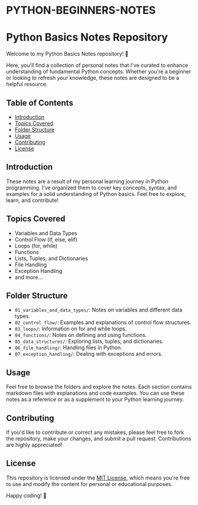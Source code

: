 # PYTHON-BEGINNERS-NOTES
# Python Basics Notes Repository

Welcome to my Python Basics Notes repository! 🐍

Here, you'll find a collection of personal notes that I've curated to enhance understanding of fundamental Python concepts. Whether you're a beginner or looking to refresh your knowledge, these notes are designed to be a helpful resource.

## Table of Contents
- [Introduction](#introduction)
- [Topics Covered](#topics-covered)
- [Folder Structure](#folder-structure)
- [Usage](#usage)
- [Contributing](#contributing)
- [License](#license)

## Introduction
These notes are a result of my personal learning journey in Python programming. I've organized them to cover key concepts, syntax, and examples for a solid understanding of Python basics. Feel free to explore, learn, and contribute!

## Topics Covered
- Variables and Data Types
- Control Flow (if, else, elif)
- Loops (for, while)
- Functions
- Lists, Tuples, and Dictionaries
- File Handling
- Exception Handling
- and more...

## Folder Structure
- `01_variables_and_data_types/`: Notes on variables and different data types.
- `02_control_flow/`: Examples and explanations of control flow structures.
- `03_loops/`: Information on for and while loops.
- `04_functions/`: Notes on defining and using functions.
- `05_data_structures/`: Exploring lists, tuples, and dictionaries.
- `06_file_handling/`: Handling files in Python.
- `07_exception_handling/`: Dealing with exceptions and errors.

## Usage
Feel free to browse the folders and explore the notes. Each section contains markdown files with explanations and code examples. You can use these notes as a reference or as a supplement to your Python learning journey.

## Contributing
If you'd like to contribute or correct any mistakes, please feel free to fork the repository, make your changes, and submit a pull request. Contributions are highly appreciated!

## License
This repository is licensed under the [MIT License](LICENSE), which means you're free to use and modify the content for personal or educational purposes.

Happy coding! 🚀
